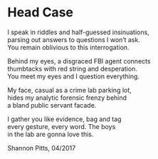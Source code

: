 # Head Case

I speak in riddles and half-guessed insinuations,  
parsing out answers to questions I won’t ask.  
You remain oblivious to this interrogation.

Behind my eyes, a disgraced FBI agent connects  
thumbtacks with red string and desperation.  
You meet my eyes and I question everything.

My face, casual as a crime lab parking lot,  
hides my analytic forensic frenzy behind  
a bland public servant facade.

I gather you like evidence, bag and tag  
every gesture, every word. The boys  
in the lab are gonna love this.

Shannon Pitts, 04/2017